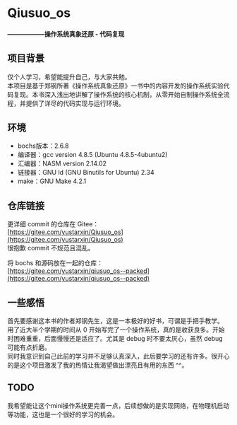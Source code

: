 # Qiusuo_os
#### ——————操作系统真象还原 - 代码复现

## 项目背景

仅个人学习，希望能提升自己，与大家共勉。  
本项目是基于郑钢所著《操作系统真象还原》一书中的内容开发的操作系统实验代码复现。本书深入浅出地讲解了操作系统的核心机制，从零开始自制操作系统全流程，并提供了详尽的代码实现与运行环境。

## 环境

- bochs版本：2.6.8  
- 编译器：gcc version 4.8.5 (Ubuntu 4.8.5-4ubuntu2)  
- 汇编器：NASM version 2.14.02  
- 链接器：GNU ld (GNU Binutils for Ubuntu) 2.34  
- make：GNU Make 4.2.1  

## 仓库链接

更详细 commit 的仓库在 Gitee：  
[https://gitee.com/yustarxin/Qiusuo_os](https://gitee.com/yustarxin/Qiusuo_os)  
很抱歉 commit 不规范且混乱。

将 bochs 和源码放在一起的仓库：  
[https://gitee.com/yustarxin/qiusuo_os--packed](https://gitee.com/yustarxin/qiusuo_os--packed)

## 一些感悟

首先要感谢这本书的作者郑钢先生，这是一本极好的好书，可谓是手把手教学。  
用了近大半个学期的时间从 0 开始写完了一个操作系统，真的是收获良多。开始时困难重重，后面慢慢还是适应了。尤其是 debug 时不要太灰心，虽然 debug 可能有点折磨。  
同时我意识到自己此前的学习并不足够认真深入，此后要学习的还有许多。很开心的是这个项目激发了我的热情让我渴望做出漂亮且有用的东西 ^^。  

## TODO
我希望能让这个mini操作系统更完善一点，后续想做的是实现网络，在物理机启动等功能，这也是一个很好的学习的机会。
